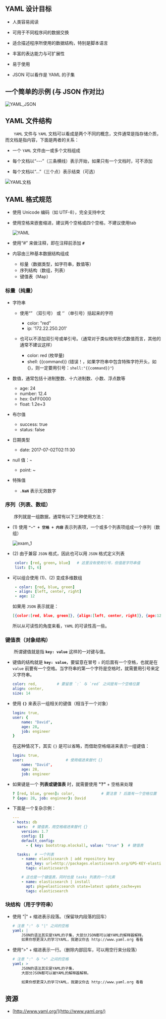 
## YAML 设计目标 ##

 + 人类容易阅读

 + 可用于不同程序间的数据交换

 + 适合描述程序所使用的数据结构，特别是脚本语言

 + 丰富的表达能力与可扩展性

 + 易于使用

 + JSON 可以看作是 YAML 的子集

## 一个简单的示例 (与 JSON 作对比) ##

 ![YAML_JSON](./images/yaml_json.png)


## YAML 文件结构 ##

　　`YAML` 文件与 `YAML` 文档可以看成是两个不同的概念，文件通常是指存储介质，而文档是指内容，下面是两者的关系：

+ 一个 `YAML` 文件由一或多个文档组成

+ 每个文档以“---”（三条横线）表示开始，如果只有一个文档时，可不添加

+ 每个文档以“...”（三个点）表示结束（可选）

 ![YAML文档](./images/yaml_doc.png)

## YAML 格式规范 ##

 + 使用 Unicode 编码（如 UTF-8），完全支持中文

 + 使用空格来嵌套缩进，建议两个空格或四个空格，不建议使用tab

    ![YAML](./images/yaml_format.png)

 + 使用“#” 来做注释，即在注释前添加 **`#`**

 + 内容由三种基本数据结构组成

    - 标量（数据类型，如字符串，数值等）
    - 序列结构（数组，列表）
    - 键值表（Map）

### 标量（纯量） ###

+ 字符串

    - 使用“” （双引号） 或 ‘’ （单引号）括起来的字符
        + color: "red"
        + ip: '172.22.250.201'

    - 也可以不添加双引号或单引号。（通常对于类似枚举形式数值而言，其他的通常不建议这样）
        + color: red    (枚举量)
        + shell: {{command}}   (错误！，如果字符串中包含特殊字符开头，如 {}，则一定要用引号：`shell:"{{command}}"`)

 + 数值，通常包括十进制整数、十六进制数、小数、浮点数等
    - age: 24
    - number: 12.4
    - hex: 0xFF0000
    - float: 1.2e+3

 + 布尔值

    - success: true
    - status: false

 + 日期类型

    - date: 2017-07-02T02:11:30

 + null 值：**`~`**

    - point: ~

 + 特殊值
  
    - **`.NaN`** 表示无效数字

### 序列（列表、数组） ###

　　序列就是一组数据，通常有以下三种使用方法：

 + (1) 使用 **`"-" + 空格 + 内容`** 表示列表项，一个或多个列表项组成一个序列（数组）

    ![exam_1](./images/yaml_list_1.png)

 + (2) 由于兼容 `JSON` 格式，因此也可以用 `JSON` 格式定义列表

    ```YAML
     color: [red, green, blue]   # 这里没有使用引号，但值是字符串值
     list: [5, 6]
    ``` 

 + 可以组合使用 (1)、(2) 变成多维数组

    ```YAML
     - color: [red, blue, green]
     - align: [left, center, right]
     - age: 12
    ```
    如果用 `JSON` 表示就是：
    ```JSON
    [{color:[red, blue, green]}, {align:[left, center, right]}, {age:12}]
    ```
    所以从可读性的角度来看，`YAML` 的可读性高一些。

### 键值表（对象结构） ###

　　所谓键值就是指 **`key: value`** 这样的一对键与值。

 + 键值的结构就是 **`key: value`**，要留意在冒号 **`:`** 的后面有一个空格，也就是在 `value` 前要有一个空格。当字符串的第一个字符是空格时，就需要用引号来定义字符串。

    ```YAML
    color: red,         # 要留意 `:` 与 `red` 之间是有一个空格位置
    align: center,
    size: 14
    ```

 + 使用 **`{}`** 来表示一组相关的键值（相当于一个对象）

    ```YAML
    login: true,
    user: {
        name: "David",
        age: 28,
        job: engineer
    }
    ```
    在这种情况下，其实 `{}` 是可以省略，而借助空格缩进来表示一组键值：
    ```YAML
    login: true,
    user:                   # 使用缩进来替代 {}
        name: "David",
        age: 28,
        job: engineer
    ```

 + 如果键是一个 **列表或键值表** 时，就需要使用 **"?"** + 空格来处理

    ```YAML
    ? [red, blue, green]: color,            # 要注意 ? 后面有一个空格位置
    ? {age: 28, job: enginner}: David
    ```

 + 下面是一个复杂示例：

    ```YAML
    ---
    - hosts: db
      vars:  # 键值表，用空格缩进来替代 {}
        version: 1.7
        config: []
        default_config:
          - { key: bootstrap.mlockall, value: "true" }  # 键值表

      tasks:  # 一个列表
        - name: elasticsearch | add repository key
          apt_key: url=http://packages.elasticsearch.org/GPG-KEY-elasticsearch
          tags: elasticsearch

        # 这也是一个键值表，同时也是 tasks 列表的一个元素
        - name: elasticsearch | install
          apt: pkg=elasticsearch state=latest update_cache=yes
          tags: elasticsearch
    ```

### 块结构（用于字符串） ###

 + 使用 "|" + 缩进表示段落。（保留块内段落的回车）

    ```YAML
    # 注意 ":" 与 "|" 之间的空格
    yaml: |  
        JSON的语法其实是YAML的子集，大部分JSON都可以被YAML的解释器解释。
        如果你想更深入的学习YAML，我建议你去 http://www.yaml.org 看看
    ```

 + 使用“>” + 缩进表示一行。（删除内部回车，可以用空行来分段落）

    ```YAML
    # 注意 ":" 与 ">" 之间的空格
    yaml: > 
        JSON的语法其实是YAML的子集，
        大部分JSON都可以被YAML的解释器解释。

        如果你想更深入的学习YAML，我建议你去 http://www.yaml.org 看看
    ```

## 资源 ##

 + [http://www.yaml.org/](http://www.yaml.org/)

